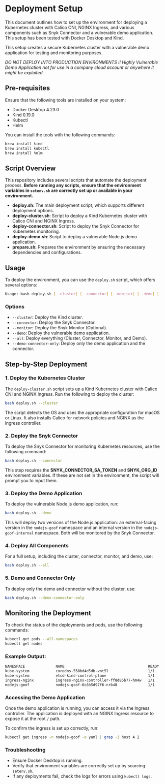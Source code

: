 # Deployment Setup

This document outlines how to set up the environment for deploying a Kubernetes cluster with Calico CNI, NGINX Ingress, and various components such as Snyk Connector and a vulnerable demo application. This setup has been tested with Docker Desktop and Kind.

This setup creates a secure Kubernetes cluster with a vulnerable demo application for testing and monitoring purposes.

*DO NOT DEPLOY INTO PRODUCTION ENVIRONMENTS !! Highly Vulnerable Demo Application not for use in a company cloud account or anywhere it might be exploited*

## Pre-requisites

Ensure that the following tools are installed on your system:

- Docker Desktop 4.23.0
- Kind 0.19.0
- Kubectl
- Helm

You can install the tools with the following commands:

```bash
brew install kind
brew install kubectl
brew install helm
```

## Script Overview

This repository includes several scripts that automate the deployment process. **Before running any scripts, ensure that the environment variables in `setenv.sh` are correctly set up or available in your environment.**

- **deploy.sh**: The main deployment script, which supports different deployment options.
- **deploy-cluster.sh**: Script to deploy a Kind Kubernetes cluster with Calico CNI and NGINX Ingress.
- **deploy-connector.sh**: Script to deploy the Snyk Connector for Kubernetes monitoring.
- **deploy-demo.sh**: Script to deploy a vulnerable Node.js demo application.
- **prepare.sh**: Prepares the environment by ensuring the necessary dependencies and configurations.

## Usage

To deploy the environment, you can use the `deploy.sh` script, which offers several options:

```bash
Usage: bash deploy.sh [--cluster] [--connector] [--monitor] [--demo] [--all] [--demo-connector-only]
```

### Options

- `--cluster`: Deploy the Kind cluster.
- `--connector`: Deploy the Snyk Connector.
- `--monitor`: Deploy the Snyk Monitor (Optional).
- `--demo`: Deploy the vulnerable demo application.
- `--all`: Deploy everything (Cluster, Connector, Monitor, and Demo).
- `--demo-connector-only`: Deploy only the demo application and the connector.

## Step-by-Step Deployment

### 1. Deploy the Kubernetes Cluster

The `deploy-cluster.sh` script sets up a Kind Kubernetes cluster with Calico CNI and NGINX Ingress. Run the following to deploy the cluster:

```bash
bash deploy.sh --cluster
```

The script detects the OS and uses the appropriate configuration for macOS or Linux. It also installs Calico for network policies and NGINX as the ingress controller.

### 2. Deploy the Snyk Connector

To deploy the Snyk Connector for monitoring Kubernetes resources, use the following command:

```bash
bash deploy.sh --connector
```

This step requires the **SNYK_CONNECTOR_SA_TOKEN** and **SNYK_ORG_ID** environment variables. If these are not set in the environment, the script will prompt you to input them.

### 3. Deploy the Demo Application

To deploy the vulnerable Node.js demo application, run:

```bash
bash deploy.sh --demo
```

This will deploy two versions of the Node.js application: an external-facing version in the `nodejs-goof` namespace and an internal version in the `nodejs-goof-internal` namespace. Both will be monitored by the Snyk Connector.

### 4. Deploy All Components

For a full setup, including the cluster, connector, monitor, and demo, use:

```bash
bash deploy.sh --all
```

### 5. Demo and Connector Only

To deploy only the demo and connector without the cluster, use:

```bash
bash deploy.sh --demo-connector-only
```

## Monitoring the Deployment

To check the status of the deployments and pods, use the following commands:

```bash
kubectl get pods --all-namespaces
kubectl get nodes
```

### Example Output:

```bash
NAMESPACE              NAME                                      READY   STATUS    RESTARTS   AGE
kube-system            coredns-558bd4d5db-vnt5l                  1/1     Running   0          2m
kube-system            etcd-kind-control-plane                   1/1     Running   0          3m
ingress-nginx          ingress-nginx-controller-ff8d85b77-hm4w   1/1     Running   0          1m
nodejs-goof            nodejs-goof-6c8b5d97f6-nrb48              1/1     Running   0          50s
```

### Accessing the Demo Application

Once the demo application is running, you can access it via the Ingress controller. The application is deployed with an NGINX Ingress resource to expose it at the root `/` path.

To confirm the ingress is set up correctly, run:

```bash
kubectl get ingress -n nodejs-goof -o yaml | grep -i host A 2
```

### Troubleshooting

- Ensure Docker Desktop is running.
- Verify that environment variables are correctly set up by sourcing `setenv.sh`.
- If any deployments fail, check the logs for errors using `kubectl logs`.
